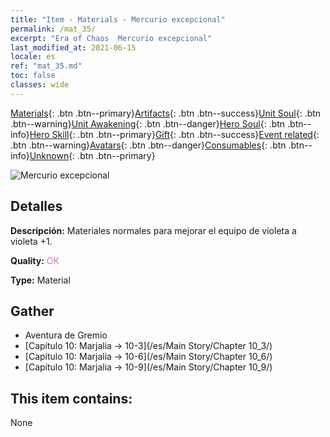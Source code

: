 ```yaml
---
title: "Item - Materials - Mercurio excepcional"
permalink: /mat_35/
excerpt: "Era of Chaos  Mercurio excepcional"
last_modified_at: 2021-06-15
locale: es
ref: "mat_35.md"
toc: false
classes: wide
---
```

 [Materials](/ItemsES/){: .btn .btn--primary}[Artifacts](/ItemsES/Artifacts/){: .btn .btn--success}[Unit Soul](/ItemsES/UnitSoul/){: .btn .btn--warning}[Unit Awakening](/ItemsES/UnitAwakening/){: .btn .btn--danger}[Hero Soul](/ItemsES/HeroSoul/){: .btn .btn--info}[Hero Skill](/ItemsES/HeroSkill/){: .btn .btn--primary}[Gift](/ItemsES/Gift/){: .btn .btn--success}[Event related](/ItemsES/Events/){: .btn .btn--warning}[Avatars](/ItemsES/Avatars/){: .btn .btn--danger}[Consumables](/ItemsES/Consumables/){: .btn .btn--info}[Unknown](/ItemsES/Unknown/){: .btn .btn--primary}

 ![Mercurio excepcional](/images/t/i_cailiao_shuiyin2.png)

## Detalles
 **Descripción:** Materiales normales para mejorar el equipo de violeta a violeta +1.

 **Quality:** <span style="color: #DA70D6">OK</span>

 **Type:** Material

## Gather

*    Aventura de Gremio 
*    [Capítulo 10: Marjalia -> 10-3](/es/Main Story/Chapter 10_3/) 
*    [Capítulo 10: Marjalia -> 10-6](/es/Main Story/Chapter 10_6/) 
*    [Capítulo 10: Marjalia -> 10-9](/es/Main Story/Chapter 10_9/) 

## This item contains:

  None

